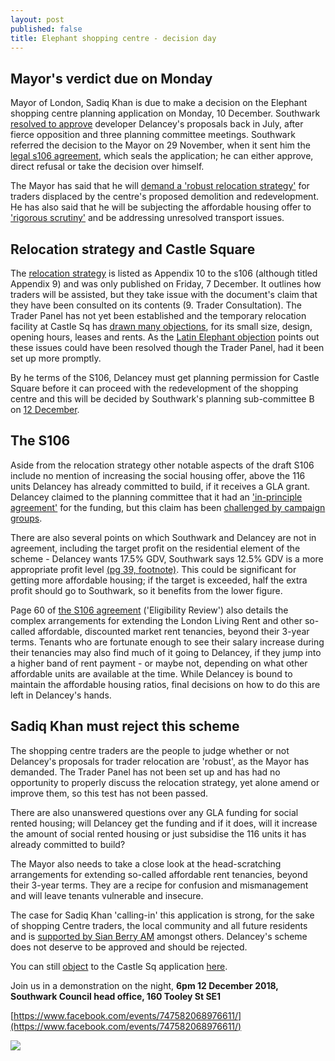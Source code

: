 ```yaml
---
layout: post
published: false
title: Elephant shopping centre - decision day
---
```

## Mayor's verdict due on Monday

Mayor of London, Sadiq Khan is due to make a decision on the Elephant shopping centre planning application on Monday, 10 December.  Southwark [resolved to approve](http://35percent.org/2018-07-09-delancey/) developer Delancey's proposals back in July, after fierce opposition and three planning committee meetings.  Southwark referred the decision to the Mayor on 29 November, when it sent him the [legal s106 agreement](http://planbuild.southwark.gov.uk/documents/?GetDocument=%7b%7b%7b!cmd1tKmi8kCHCJ6ouDat0w%3d%3d!%7d%7d%7d), which seals the application; he can either approve, direct refusal or take the decision over himself.

The Mayor has said that he will [demand a 'robust relocation strategy'](https://www.change.org/p/sadiq-khan-sadiq-say-no-to-the-displacement-of-bame-communities-from-elephant-castle/responses/41627) for traders displaced by the centre's proposed demolition and redevelopment.  He has also said that he will be subjecting the affordable housing offer to ['rigorous scrutiny'](https://www.change.org/p/sadiq-khan-sadiq-say-no-to-the-displacement-of-bame-communities-from-elephant-castle/responses/41627) and be addressing unresolved transport issues.

## Relocation strategy and Castle Square

The [relocation strategy](https://docdro.id/0xsDbrm) is listed as Appendix 10 to the s106 (although titled Appendix 9) and was only published on Friday, 7 December.  It outlines how traders will be assisted, but they take issue with the document's claim that they have been consulted on its contents (9. Trader Consultation).  The Trader Panel has not yet been established and the temporary relocation facility at Castle Sq has [drawn many objections](http://35percent.org/2018-11-24-castle-square-delancey-responds/), for its small size, design, opening hours, leases and rents.  As the [Latin Elephant objection](https://docdro.id/cJY7s28) points out these issues could have been resolved though the Trader Panel, had it been set up more promptly. 

By he terms of the S106, Delancey must get planning permission for Castle Square before it can proceed with the redevelopment of the shopping centre and this will be decided by Southwark's planning sub-committee B on [12 December](http://moderngov.southwark.gov.uk/ieListDocuments.aspx?CId=353&MId=6147&Ver=4).

## The S106

Aside from the relocation strategy other notable aspects of the draft S106 include no mention of increasing the social housing offer, above the 116 units Delancey has already committed to build, if it receives a GLA grant.  Delancey claimed to the planning committee that it had an ['in-principle agreement'](http://planbuild.southwark.gov.uk/documents/?GetDocument=%7b%7b%7b!b5xBNaYRSleWlYx6oXVrEA%3d%3d!%7d%7d%7d) for the funding, but this claim has been [challenged by campaign groups](http://35percent.org/2018-10-30-shopping-centre-legal-challenge/).

There are also several points on which Southwark and Delancey are not in agreement, including the target profit on the residential element of the scheme - Delancey wants 17.5% GDV, Southwark says 12.5% GDV is a more appropriate profit level [(pg 39, footnote)](http://planbuild.southwark.gov.uk/documents/?GetDocument=%7b%7b%7b!cmd1tKmi8kCHCJ6ouDat0w%3d%3d!%7d%7d%7d).  This could be significant for getting more affordable housing; if the target is exceeded, half the extra profit should go to Southwark, so it benefits from the lower figure.

Page 60 of [the S106 agreement](http://planbuild.southwark.gov.uk/documents/?GetDocument=%7b%7b%7b!cmd1tKmi8kCHCJ6ouDat0w%3d%3d!%7d%7d%7d) ('Eligibility Review') also details the complex arrangements for extending the London Living Rent and other so-called affordable, discounted market rent tenancies, beyond their 3-year terms.  Tenants who are fortunate enough to see their salary increase during their tenancies may also find much of it going to Delancey, if they jump into a higher band of rent payment - or maybe not, depending on what other affordable units are available at the time.  While Delancey is bound to maintain the affordable housing ratios, final decisions on how to do this are left in Delancey's hands.
 
## Sadiq Khan must reject this scheme

The shopping centre traders are the people to judge whether or not Delancey's proposals for trader relocation are 'robust', as the Mayor has demanded. The Trader Panel has not been set up and has had no opportunity to properly discuss the relocation strategy, yet alone amend or improve them, so this test has not been passed. 

There are also unanswered questions over any GLA funding for social rented housing; will Delancey get the funding and if it does, will it increase the amount of social rented housing or just subsidise the 116 units it has already committed to build?

The Mayor also needs to take a close look at the head-scratching arrangements for extending so-called affordable rent tenancies, beyond their 3-year terms.  They are a recipe for confusion and mismanagement and will leave tenants vulnerable and insecure. 

The case for Sadiq Khan 'calling-in' this application is strong, for the sake of shopping Centre traders, the local community and all future residents and is [supported by Sian Berry AM](https://docdro.id/DsV9baX) amongst others.  Delancey's scheme does not deserve to be approved and should be rejected.

You can still [object](http://35percent.org/boxpark/#object) to the Castle Sq application [here](http://35percent.org/boxpark/#object).

Join us in a demonstration on the night, **6pm 12 December 2018, Southwark Council head office, 160 Tooley St SE1**  

[https://www.facebook.com/events/747582068976611/](https://www.facebook.com/events/747582068976611/)

![](http://35percent.org/img/tweet.gif)
